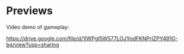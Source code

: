 
# Previews

Video demo of gameplay:

https://drive.google.com/file/d/1IWPgI5W577LOJYodFKNPrIZPY491G-bq/view?usp=sharing
